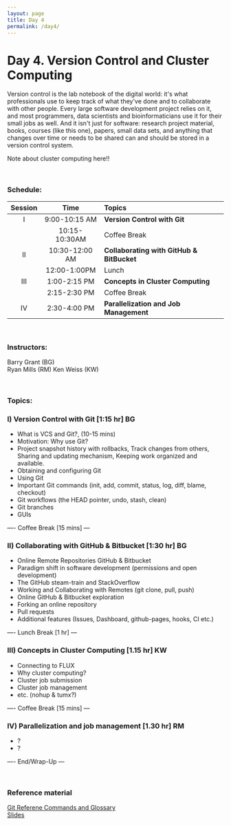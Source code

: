 ```yaml
---
layout: page
title: Day 4
permalink: /day4/
---
```


# Day 4. Version Control and Cluster Computing
Version control is the lab notebook of the digital world: it's what professionals use to keep track of what they've done and to collaborate with other people. Every large software development project relies on it, and most programmers, data scientists and bioinformaticians use it for their small jobs as well. And it isn't just for software: research project material, books, courses (like this one), papers, small data sets, and anything that changes over time or needs to be shared can and should be stored in a version control system.

Note about cluster computing here!!

<br>

### Schedule:

| Session | Time           | Topics                   | 
| :-----: |:--------------:| :----------------------- | 
| I       | 9:00-10:15 AM  | **Version Control with Git** | 
|         | 10:15-10:30AM  | Coffee Break             | 
| II      | 10:30-12:00 AM | **Collaborating with GitHub & BitBucket**       | 
|         | 12:00-1:00PM   | Lunch                    | 
| III     | 1:00-2:15 PM   | **Concepts in Cluster Computing**    | 
|         | 2:15-2:30 PM   | Coffee Break             | 
| IV      | 2:30-4:00 PM   | **Parallelization and Job Management**   | 


<br>

### Instructors:
Barry Grant (BG)  
Ryan Mills (RM)
Ken Weiss (KW)

<br>

### Topics:

### I)   Version Control with Git [1:15 hr]  BG 
- What is VCS and Git?,  (10-15 mins)
- Motivation: Why use Git?
 - Project snapshot history with rollbacks, Track changes from others, Sharing and updating mechanism, Keeping work organized and available.
- Obtaining and configuring Git
- Using Git
 - Important Git commands (init, add, commit, status, log, diff, blame, checkout)
 - Git workflows (the HEAD pointer, undo, stash, clean)
 - Git branches
- GUIs

—- Coffee Break [15 mins] —

### II)   Collaborating with GitHub & Bitbucket [1:30 hr]  BG
- Online Remote Repositories GitHub & Bitbucket
 - Paradigm shift in software development (permissions and open development)
 - The GitHub steam-train and StackOverflow 
- Working and Collaborating with Remotes (git clone, pull, push)
- Online GitHub & Bitbucket exploration
- Forking an online repository
- Pull requests
- Additional features (Issues, Dashboard, github-pages, hooks, CI etc.)
 


—- Lunch Break [1 hr] —

### III)   Concepts in Cluster Computing [1.15 hr]  KW  
- Connecting to FLUX
- Why cluster computing? 
- Cluster job submission
- Cluster job management
- etc. (nohup & tumx?)

—- Coffee Break [15 mins] —

### IV)   Parallelization and job management [1.30 hr] RM
- ?
- ?

—- End/Wrap-Up —

<br>

### Reference material
[Git Referene Commands and Glossary](../class-material/git-reference.html)  
[Slides]()


